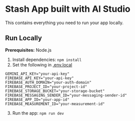 # Stash App built with AI Studio

This contains everything you need to run your app locally.

## Run Locally

**Prerequisites:** Node.js

1. Install dependencies:
   `npm install`
2. Set the following in [.env.local](.env.local)

```
GEMINI_API_KEY="your-api-key"
FIREBASE_API_KEY="your-api-key"
FIREBASE_AUTH_DOMAIN="your-auth-domain"
FIREBASE_PROJECT_ID="your-project-id"
FIREBASE_STORAGE_BUCKET="your-storage-bucket"
FIREBASE_MESSAGING_SENDER_ID="your-messaging-sender-id"
FIREBASE_APP_ID="your-app-id"
FIREBASE_MEASUREMENT_ID="your-measurement-id"
```

3. Run the app:
   `npm run dev`
